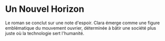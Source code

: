 # Un Nouvel Horizon

Le roman se conclut sur une note d'espoir. Clara émerge comme une figure emblématique du mouvement ouvrier, déterminée à bâtir une société plus juste où la technologie sert l'humanité.